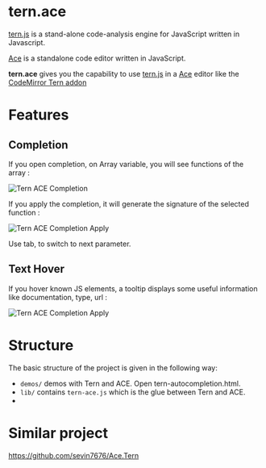 tern.ace
========

[tern.js](https://github.com/marijnh/tern) is a stand-alone code-analysis engine for JavaScript written in Javascript.

[Ace](https://github.com/ajaxorg/ace) is a standalone code editor written in JavaScript.

**tern.ace** gives you the capability to use [tern.js](https://github.com/marijnh/tern) in a [Ace](https://github.com/ajaxorg/ace) editor like the [CodeMirror Tern addon](http://ternjs.net/doc/demo.html)

# Features

## Completion 

If you open completion, on Array variable, you will see functions of the array : 

![Tern ACE Completion](https://github.com/angelozerr/tern.ace/wiki/images/TernACE_CompletionOverview.png)

If you apply the completion, it will generate the signature of the selected function : 

![Tern ACE Completion Apply](https://github.com/angelozerr/tern.ace/wiki/images/TernACE_CompletionApply.png)

Use tab, to switch to next parameter.

## Text Hover 

If you hover known JS elements, a tooltip displays some useful information like documentation, type, url : 

![Tern ACE Completion Apply](https://github.com/angelozerr/tern.ace/wiki/images/TernACE_TextHover.png)

# Structure

The basic structure of the project is given in the following way:

* `demos/` demos with Tern and ACE. Open tern-autocompletion.html.
* `lib/` contains `tern-ace.js` which is the glue between Tern and ACE.
* 
# Similar project

https://github.com/sevin7676/Ace.Tern

